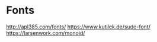 # Fonts

http://apl385.com/fonts/
https://www.kutilek.de/sudo-font/
https://larsenwork.com/monoid/

